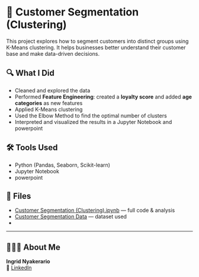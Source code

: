 # 🧠 Customer Segmentation (Clustering)

This project explores how to segment customers into distinct groups using K-Means clustering. It helps businesses better understand their customer base and make data-driven decisions.

## 🔍 What I Did
- Cleaned and explored the data
- Performed **Feature Engineering**: created a **loyalty score** and added **age categories** as new features
- Applied K-Means clustering
- Used the Elbow Method to find the optimal number of clusters
- Interpreted and visualized the results in a Jupyter Notebook and powerpoint

## 🛠️ Tools Used
- Python (Pandas, Seaborn, Scikit-learn)
- Jupyter Notebook
- powerpoint

## 📁 Files
- [Customer Segmentation (Clustering).ipynb](https://github.com/IngridNya/-customer-segmentation/blob/main/Customer%20Segmentation%20%28Clustering%29.ipynb) — full code & analysis
- [Customer Segmentation Data](https://github.com/IngridNya/-customer-segmentation/blob/main/customer_segmentation_data.csv) — dataset used
- 

---

## 👩🏾‍💻 About Me
**Ingrid Nyakerario**  
📎 [LinkedIn](https://www.linkedin.com/in/ingrid-ong-uti-43a93361/)
